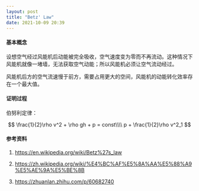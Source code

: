 ```yaml
---
layout: post
title: "Betz' Law"
date: 2021-10-09 20:39
---
```


#### **基本概念**

设想空气经过风能机后动能被完全吸收，空气速度变为零而不再流动。这种情况下风能机就像一堵墙，无法获取空气动能；所以风能机必须让空气流动经过。

风能机后方的空气流速慢于前方，需要占用更大的空间，风能机的动能转化效率存在一个最大值。

#### **证明过程**

伯努利定律：

$$
\frac{1}{2}\rho v^2 + \rho gh + p = const\\\\
p + \frac{1}{2}\rho v^2_1
$$

#### **参考资料**

1. <https://en.wikipedia.org/wiki/Betz%27s_law>

2. <https://zh.wikipedia.org/wiki/%E4%BC%AF%E5%8A%AA%E5%88%A9%E5%AE%9A%E5%BE%8B>

3. <https://zhuanlan.zhihu.com/p/60682740>

